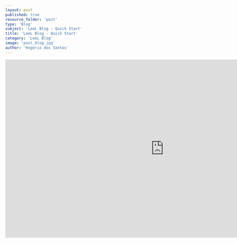 ```yaml
---
layout: post
published: true
resource_folder: 'post'
type: 'Blog'
subject: 'LeeL Blog - Quick Start'
title: 'LeeL Blog - Quick Start'
category: 'LeeL Blog'
image: 'post_blog.jpg'
author: 'Rogerio dos Santos'
---
```






<iframe width="1000" height="562" src="https://www.youtube.com/embed/_bIZik7S-KM" frameborder="0" allowfullscreen></iframe>
